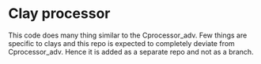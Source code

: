 Clay processor
==============

This code does many thing similar to the Cprocessor_adv. Few things are specific to clays and this repo is expected to completely deviate from Cprocessor_adv. Hence it is added as a separate repo and not as a branch.

